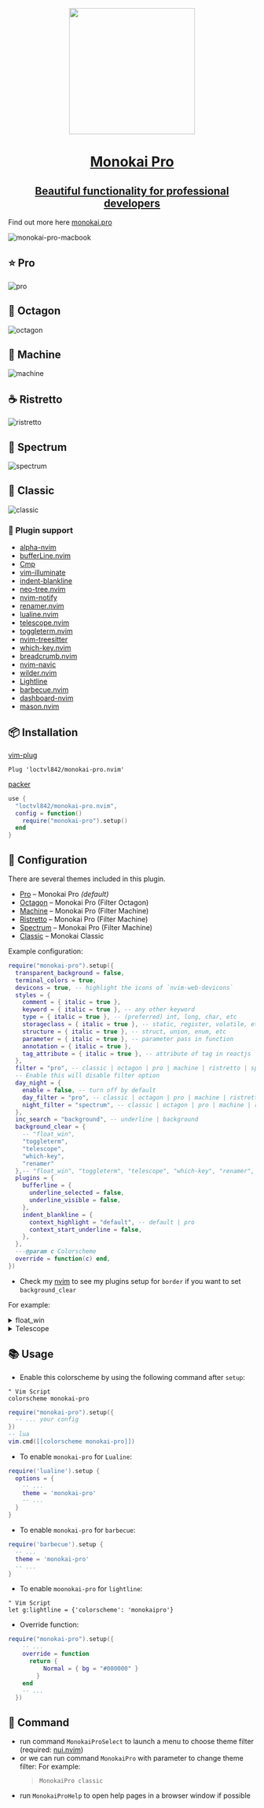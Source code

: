 <div align="center">
    <div class="b-header">
        <a class="active" href="https://github.com/loctvl842/monokai-pro.nvim">
            <img style="width: 16rem" src="https://user-images.githubusercontent.com/80513079/209661594-1fa9abea-825a-4b1c-91d6-f6634d68f94e.svg" alt="">
            <h1>Monokai Pro</h1>
            <h2>Beautiful functionality for professional developers</h2>
        </a>
    </div>
</div>

Find out more here [monokai.pro](https://monokai.pro/)

![monokai-pro-macbook](https://user-images.githubusercontent.com/80513079/218453999-87c957f1-658d-49a6-bf67-291d3e46fa9a.png)

## ⭐ Pro

![pro](https://user-images.githubusercontent.com/80513079/209659184-ed5a28c3-cb7f-4de7-8f7c-5d206dc11540.png)

## 🛑 Octagon

![octagon](https://user-images.githubusercontent.com/80513079/209659175-97db9a95-edd0-4b6e-8087-7fb1aee45c52.png)

## 🤖 Machine

![machine](https://user-images.githubusercontent.com/80513079/209659194-d9fe09f5-ea35-4130-b2e8-d854b7b6fb72.png)

## ☕ Ristretto

![ristretto](https://user-images.githubusercontent.com/80513079/209659205-90200c24-d302-4b70-811a-36e6e7845f6b.png)

## 🌈 Spectrum

![spectrum](https://user-images.githubusercontent.com/80513079/209659126-9df0d401-020f-4b0c-963d-5a930d0a6974.png)

## 👴 Classic

![classic](https://user-images.githubusercontent.com/80513079/209659153-9362a05f-2b7f-4b36-acf1-d13bef6a9118.png)

### 🔌 Plugin support

- [alpha-nvim](https://github.com/goolord/alpha-nvim)
- [bufferLine.nvim](https://github.com/akinsho/bufferline.nvim)
- [Cmp](https://github.com/hrsh7th/nvim-cmp)
- [vim-illuminate](https://github.com/RRethy/vim-illuminate)
- [indent-blankline](https://github.com/lukas-reineke/indent-blankline.nvim)
- [neo-tree.nvim](https://github.com/nvim-neo-tree/neo-tree.nvim)
- [nvim-notify](https://github.com/rcarriga/nvim-notify)
- [renamer.nvim](https://github.com/filipdutescu/renamer.nvim)
- [lualine.nvim](https://github.com/nvim-lualine/lualine.nvim)
- [telescope.nvim](https://github.com/nvim-telescope/telescope.nvim)
- [toggleterm.nvim](https://github.com/akinsho/toggleterm.nvim)
- [nvim-treesitter](https://github.com/nvim-treesitter/nvim-treesitter)
- [which-key.nvim](https://github.com/folke/which-key.nvim)
- [breadcrumb.nvim](https://github.com/loctvl842/breadcrumb.nvim)
- [nvim-navic](https://github.com/SmiteshP/nvim-navic)
- [wilder.nvim](https://github.com/gelguy/wilder.nvim)
- [Lightline](https://github.com/itchyny/lightline.vim)
- [barbecue.nvim](https://github.com/utilyre/barbecue.nvim)
- [dashboard-nvim](https://github.com/glepnir/dashboard-nvim)
- [mason.nvim](https://github.com/williamboman/mason.nvim)

## 📦 Installation

[vim-plug](https://github.com/junegunn/vim-plug)

```vim
Plug 'loctvl842/monokai-pro.nvim'
```

[packer](https://github.com/wbthomason/packer.nvim)

```lua
use {
  "loctvl842/monokai-pro.nvim",
  config = function()
    require("monokai-pro").setup()
  end
}
```

## 🔨 Configuration

There are several themes included in this plugin.

- [Pro](#-pro) – Monokai Pro _(default)_
- [Octagon](#-octagon) – Monokai Pro (Filter Octagon)
- [Machine](#-machine) – Monokai Pro (Filter Machine)
- [Ristretto](#-ristretto) – Monokai Pro (Filter Machine)
- [Spectrum](#-spectrum) – Monokai Pro (Filter Machine)
- [Classic](#-classic) – Monokai Classic

Example configuration:

```lua
require("monokai-pro").setup({
  transparent_background = false,
  terminal_colors = true,
  devicons = true, -- highlight the icons of `nvim-web-devicons`
  styles = {
    comment = { italic = true },
    keyword = { italic = true }, -- any other keyword
    type = { italic = true }, -- (preferred) int, long, char, etc
    storageclass = { italic = true }, -- static, register, volatile, etc
    structure = { italic = true }, -- struct, union, enum, etc
    parameter = { italic = true }, -- parameter pass in function
    annotation = { italic = true },
    tag_attribute = { italic = true }, -- attribute of tag in reactjs
  },
  filter = "pro", -- classic | octagon | pro | machine | ristretto | spectrum
  -- Enable this will disable filter option
  day_night = {
    enable = false, -- turn off by default
    day_filter = "pro", -- classic | octagon | pro | machine | ristretto | spectrum
    night_filter = "spectrum", -- classic | octagon | pro | machine | ristretto | spectrum
  },
  inc_search = "background", -- underline | background
  background_clear = {
    -- "float_win",
    "toggleterm",
    "telescope",
    "which-key",
    "renamer"
  },-- "float_win", "toggleterm", "telescope", "which-key", "renamer", "neo-tree"
  plugins = {
    bufferline = {
      underline_selected = false,
      underline_visible = false,
    },
    indent_blankline = {
      context_highlight = "default", -- default | pro
      context_start_underline = false,
    },
  },
  ---@param c Colorscheme
  override = function(c) end,
})
```

- Check my [nvim](https://github.com/loctvl842/nvim) to see my plugins setup for `border` if you want to set `background_clear`

For example:

<details>
  <summary>float_win</summary>

```lua
require("monokai-pro").setup({
    -- ... your config
    background_clear = { "float_win" }
    -- ... your config
})

require("cmp").setup({
    -- ... your config
    window = {
      border = "rounded",
    }
    completion = {
        border = "rounded",
    }
    -- ... your config
})
```

- With the above config:
  ![bg_clear_cmp](https://user-images.githubusercontent.com/80513079/218801625-a2b43cb0-175c-4463-9290-a361deb41f6a.png)

- With the default config:
  ![default_cmp](https://user-images.githubusercontent.com/80513079/218804686-834c624d-d9bf-45a1-a1bd-a6d05e70e1b8.png)

</details>

<details>
  <summary>Telescope</summary>

```lua
require("monokai-pro").setup({
    -- ... your config
    background_clear = {}
    -- ... your config
})

require("telescope").setup({
    -- ... your config
    defaults = {
      borderchars = { "█", " ", "▀", "█", "█", " ", " ", "▀" },
    }
    -- ... your config
})
```

- With the above config:

![removed_border_telescope](https://user-images.githubusercontent.com/80513079/218804055-a5cbf9d4-5c0f-4c0f-9cfe-5362af3714e8.png)

- With the default config:
  ![default_telescope](https://user-images.githubusercontent.com/80513079/218803566-56852087-8d3c-410c-854a-89bb49f8d981.png)

</details>

## 📚 Usage

- Enable this colorscheme by using the following command after `setup`:

```vim
" Vim Script
colorscheme monokai-pro
```

```lua
require("monokai-pro").setup({
  -- ... your config
})
-- lua
vim.cmd([[colorscheme monokai-pro]])
```

- To enable `monokai-pro` for `Lualine`:

```lua
require('lualine').setup {
  options = {
    -- ...
    theme = 'monokai-pro'
    -- ...
  }
}
```

- To enable `monokai-pro` for `barbecue`:

```lua
require('barbecue').setup {
  -- ...
  theme = 'monokai-pro'
  -- ...
}

```

- To enable `moonokai-pro` for `lightline`:

```vim
" Vim Script
let g:lightline = {'colorscheme': 'monokaipro'}
```

- Override function:

```lua
require("monokai-pro").setup({
    -- ...
    override = function
      return {
          Normal = { bg = "#000000" }
        }
    end
    -- ...
  })
```

## 🔧 Command

- run command `MonokaiProSelect` to launch a menu to choose theme filter (required: [nui.nvim](https://github.com/MunifTanjim/nui.nvim))
- or we can run command `MonokaiPro` with parameter to change theme filter: For example:
  > `MonokaiPro classic`
- run `MonokaiProHelp` to open help pages in a browser window if possible 
